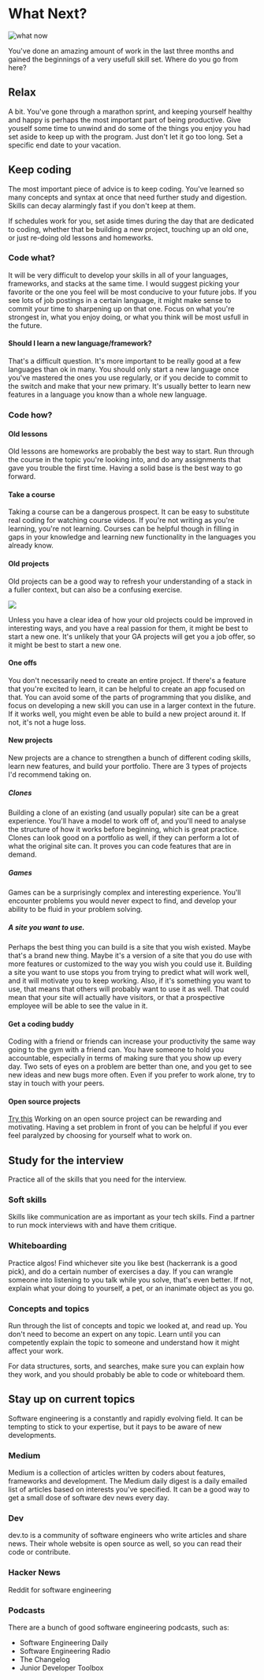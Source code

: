 # What Next?
![what now](https://media.giphy.com/media/L6EoLS78pcBag/source.gif)

You've done an amazing amount of work in the last three months and gained the beginnings of a very usefull skill set.  Where do you go from here?


## Relax

A bit. You've gone through a marathon sprint, and keeping yourself healthy and happy is perhaps the most important part of being productive.  Give youself some time to unwind and do some of the things you enjoy you had set aside to keep up with the program. Just don't let it go too long. Set a specific end date to your vacation.

## Keep coding

The most important piece of advice is to keep coding. You've learned so many concepts and syntax at once that need further study and digestion. Skills can decay alarmingly fast if you don't keep at them.

If schedules work for you, set aside times during the day that are dedicated to coding, whether that be building a new project, touching up an old one, or just re-doing old lessons and homeworks.

### Code what?

It will be very difficult to develop your skills in all of your languages, frameworks, and stacks at the same time. I would suggest picking your favorite or the one you feel will be most conducive to your future jobs.  If you see lots of job postings in a certain language, it might make sense to commit your time to sharpening up on that one. Focus on what you're strongest in, what you enjoy doing, or what you think will be most usfull in the future.

#### Should I learn a new language/framework?
That's a difficult question.  It's more important to be really good at a few languages than ok in many. You should only start a new language once you've mastered the ones you use regularly, or if you decide to commit to the switch and make that your new primary. It's usually better to learn new features in a language you know than a whole new language.

### Code how?

#### Old lessons
Old lessons are homeworks are probably the best way to start. Run through the course in the topic you're looking into, and do any assignments that gave you trouble the first time.  Having a solid base is the best way to go forward.

#### Take a course
Taking a course can be a dangerous prospect. It can be easy to substitute real coding for watching course videos. If you're not writing as you're learning, you're not learning. Courses can be helpful though in filling in gaps in your knowledge and learning new functionality in the languages you already know.

#### Old projects
Old projects can be a good way to refresh your understanding of a stack in a fuller context, but can also be a confusing exercise.

![](https://i.redd.it/uch1ua2wb4l41.jpg)

Unless you have a clear idea of how your old projects could be improved in interesting ways, and you have a real passion for them, it might be best to start a new one.  It's unlikely that your GA projects will get you a job offer, so it might be best to start a new one.

#### One offs
You don't necessarily need to create an entire project.  If there's a feature that you're excited to learn, it can be helpful to create an app focused on that. You can avoid some of the parts of programming that you dislike, and focus on developing a new skill you can use in a larger context in the future. If it works well, you might even be able to build a new project around it. If not, it's not a huge loss.

#### New projects
New projects are a chance to strengthen a bunch of different coding skills, learn new features, and build your portfolio.  There are 3 types of projects I'd recommend taking on.

##### Clones

Building a clone of an existing (and usually popular) site can be a great experience. You'll have a model to work off of, and you'll need to analyse the structure of how it works before beginning, which is great practice.  Clones can look good on a portfolio as well, if they can perform a lot of what the original site can. It proves you can code features that are in demand.

##### Games

Games can be a surprisingly complex and interesting experience.  You'll encounter problems you would never expect to find, and develop your ability to be fluid in your problem solving.

##### A site you want to use.

Perhaps the best thing you can build is a site that you wish existed. Maybe that's a brand new thing. Maybe it's a version of a site that you do use with more features or customized to the way you wish you could use it. Building a site you want to use stops you from trying to predict what will work well, and it will motivate you to keep working. Also, if it's something you want to use, that means that others will probably want to use it as well.  That could mean that your site will actually have visitors, or that a prospective employee will be able to see the value in it.

#### Get a coding buddy
Coding with a friend or friends can increase your productivity the same way going to the gym with a friend can. You have someone to hold you accountable, especially in terms of making sure that you show up every day. Two sets of eyes on a problem are better than one, and you get to see new ideas and new bugs more often. Even if you prefer to work alone, try to stay in touch with your peers.

#### Open source projects

[Try this](https://www.firsttimersonly.com/)
Working on an open source project can be rewarding and motivating. Having a set problem in front of you can be helpful if you ever feel paralyzed by choosing for yourself what to work on.

## Study for the interview
Practice all of the skills that you need for the interview.

### Soft skills
Skills like communication are as important as your tech skills.  Find a partner to run mock interviews with and have them critique.

### Whiteboarding
Practice algos! Find whichever site you like best (hackerrank is a good pick), and do a certain number of exercises a day.  If you can wrangle someone into listening to you talk while you solve, that's even better. If not, explain what your doing to yourself, a pet, or an inanimate object as you go.

### Concepts and topics
Run through the list of concepts and topic we looked at, and read up. You don't need to become an expert on any topic. Learn until you can competently explain the topic to someone and understand how it might affect your work.

For data structures, sorts, and searches, make sure you can explain how they work, and you should probably be able to code or whiteboard them.

## Stay up on current topics

Software engineering is a constantly and rapidly evolving field. It can be tempting to stick to your expertise, but it pays to be aware of new developments.

### Medium 

Medium is a collection of articles written by coders about features, frameworks and development.  The Medium daily digest is a daily emailed list of articles based on interests you've specified.  It can be a good way to get a small dose of software dev news every day.

### Dev
dev.to is a community of software engineers who write articles and share news.  Their whole website is open source as well, so you can read their code or contribute.

### Hacker News
Reddit for software engineering

### Podcasts

There are a bunch of good software engineering podcasts, such as: 

- Software Engineering Daily
- Software Engineering Radio
- The Changelog
- Junior Developer Toolbox